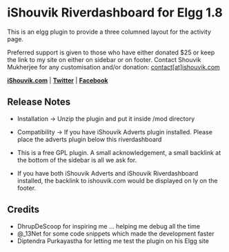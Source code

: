 # iShouvik Riverdashboard for Elgg 1.8 #
This is an elgg plugin to provide a three columned layout for the activity page.


Preferred support is given to those who have either donated $25 or keep the link to my site on either on sidebar or on footer.
Contact Shouvik Mukherjee for any customisation and/or donation: <a href="mailto:contact@ishouvik.com" title="Send mail" target="_blank">contact[at]ishouvik.com</a>

<strong><a href="http://ishouvik.com" target="_blank">iShouvik.com</a></strong> | <strong><a href="http://twitter.com/ishouvik" target="_blank">Twitter</a></strong> | <strong><a href="http://www.facebook.com/shouvikmukherjee" target="_blank">Facebook</a></strong>

## Release Notes ##
*	Installation -> Unzip the plugin and put it inside /mod directory

*	Compatibility -> If you have iShouvik Adverts plugin installed. Please place the adverts plugin below this riverdashboard

*	This is a free GPL plugin. A small acknowledgement, a small backlink at the bottom of the sidebar is all we ask for. 

*	If you have both iShouvik Adverts and iShouvik Riverdashboard installed, the backlink to ishouvik.com would be displayed on ly on the 		footer.

## Credits ##
*	DhrupDeScoop for inspiring me ... helping me debug all the time
*	@_13Net for some code snippets which made the development faster
*	Diptendra Purkayastha for letting me test the plugin on his Elgg site
